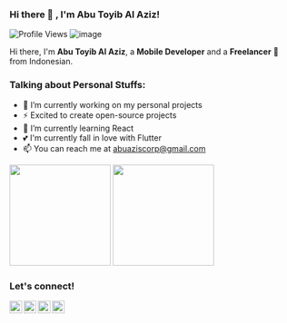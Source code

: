 ### Hi there 👋 , I'm Abu Toyib Al Aziz!
![Profile Views](https://gpvc.arturio.dev/abuazis)
![image](https://img.shields.io/github/followers/abuazis?label=follow&style=social)
    
Hi there, I'm **Abu Toyib Al Aziz**, a **Mobile Developer** and a **Freelancer** 🚀 from Indonesian.

### Talking about Personal Stuffs:
  - 🔭 I’m currently working on my personal projects
  - ⚡ Excited to create open-source projects
  - 🌱 I’m currently learning React
  - 💕 I'm currently fall in love with Flutter
  - 📫 You can reach me at <a href="mailto:abuaziscorp@gmail.com">abuaziscorp@gmail.com</a>
  
<p>
    <img src="https://github-readme-stats.vercel.app/api?username=abuazis&show_icons=true" height=178 />
    <img src="https://github-readme-stats.vercel.app/api/top-langs/?username=abuazis&layout=compact" height=178 />
</p>

### Let's connect!
<p>
    <a href="https://www.linkedin.com/in/abuazis" target="blank"><img align="left" alt="Abu's LinkedIn" width="22px" src="https://cdn.jsdelivr.net/npm/simple-icons@v3/icons/linkedin.svg" /></a>
    <a href="https://web.facebook.com/AbuToyibAlAzis/" target="blank"><img align="left" alt="Abu's Facebook" width="22px" src="https://cdn.jsdelivr.net/npm/simple-icons@v3/icons/facebook.svg" /></a>
    <a href="https://instagram.com/abuazaio" target="blank"><img align="left" alt="Abu's Twitter" width="22px" src="https://cdn.jsdelivr.net/npm/simple-icons@v3/icons/instagram.svg" /></a>
  <a href="http://play.google.com/store/apps/dev?id=5762269740503030785" target="blank"><img align="left" alt="Abu's Twitter" width="22px" src="https://cdn.jsdelivr.net/npm/simple-icons@v3/icons/googleplay.svg" /></a>
</p>
